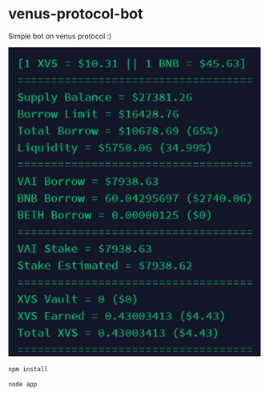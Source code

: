 # venus-protocol-bot
Simple bot on venus protocol :)

![Screenshot](screenshot.jpg)

```
npm install
```
```
node app
```
